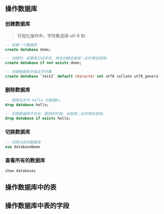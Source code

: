 ## 操作数据库
### 创建数据库
> 可视化操作中，字符集选择 utf-8 和
```sql
-- 创建一个数据库
create database demo;

-- 创建时，如果表已经存在，再去创建会报错；此时增加容错。
create database if not exists demo;

-- 创建数据库并指定字符集 
create database `test2` default character set utf8 collate utf8_general_ci
```

### 删除数据库
```sql
-- 删除名字为 hello 的数据ku
drop database hello;

-- 如果数据库不存在，删除的时候，会报错；此时增加容错。
drop database if exists hello;

```

### 切换数据库
```sql
-- 切换当前的数据库
use databaseName
```

### 查看所有的数据库
```sql
show databases
```

## 操作数据库中的表

## 操作数据库中表的字段